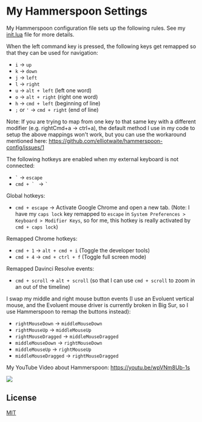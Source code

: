# My Hammerspoon Settings

My Hammerspoon configuration file sets up the following rules. See my [init.lua](https://github.com/elliotwaite/hammerspoon-config/blob/master/init.lua)
file for more details.

When the left command key is pressed, the following keys get remapped so
that they can be used for
navigation:
* `i` → `up`
* `k` → `down`
* `j` → `left`
* `l` → `right`
* `u` → `alt + left` (left one word)
* `o` → `alt + right` (right one word)
* `h` → `cmd + left` (beginning of line)
* `;` or `'` → `cmd + right` (end of line)

Note: If you are trying to map from one key to that same key
with a different modifier (e.g. rightCmd+a -> ctrl+a), the default
method I use in my code to setup the above mappings won't work,
but you can use the workaround mentioned here:
https://github.com/elliotwaite/hammerspoon-config/issues/1

The following hotkeys are enabled when my external keyboard is not connected:
* ``` ` ``` → `escape`
* ```cmd + ` ``` → ``` ` ```

Global hotkeys:
* `cmd + escape` → Activate Google Chrome and open a new tab. (Note:
  I have my `caps lock` key remapped to `escape` in `System Preferences >
  Keyboard > Modifier Keys`, so for me, this hotkey is really activated
  by `cmd + caps lock`)

Remapped Chrome hotkeys:
* `cmd + 1` → `alt + cmd + i` (Toggle the developer tools)
* `cmd + 4` → `cmd + ctrl + f` (Toggle full screen mode)

Remapped Davinci Resolve events:
* `cmd + scroll` → `alt + scroll` (so that I can use `cmd + scroll` to zoom in an out of the timeline)

I swap my middle and right mouse button events (I use an Evoluent
vertical mouse, and the Evoluent mouse driver is currently broken in Big
Sur, so I use Hammerspoon to remap the buttons instead):
* `rightMouseDown` → `middleMouseDown`
* `rightMouseUp` → `middleMouseUp`
* `rightMouseDragged` → `middleMouseDragged`
* `middleMouseDown` → `rightMouseDown`
* `middleMouseUp` → `rightMouseUp`
* `middleMouseDragged` → `rightMouseDragged`

My YouTube Video about Hammerspoon: https://youtu.be/wpVNm8Ub-1s

[<img src="https://img.youtube.com/vi/wpVNm8Ub-1s/hqdefault.jpg">](https://www.youtube.com/watch?v=wpVNm8Ub-1s)

## License

[MIT](LICENSE)
